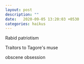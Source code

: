 ```yaml
---
layout: post
description: ""
date:   2020-09-05 13:20:03 +0530
categories: haikus
---
```

Rabid patriotism

Traitors to Tagore's muse

obscene obsession
